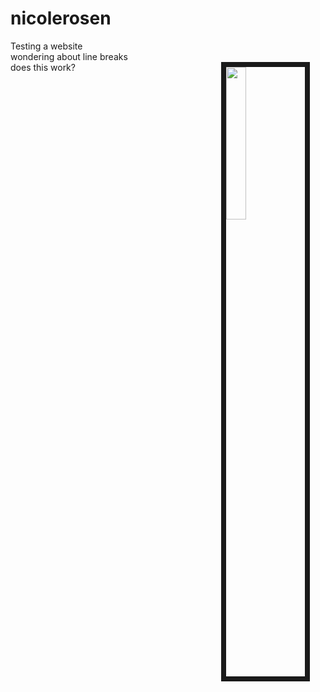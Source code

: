 # nicolerosen
Testing a website <br>
wondering about line breaks<br>
does this work?
<img src="images/R.png" style="width:25%; border:8px solid; margin-right: 25px" align="right">
